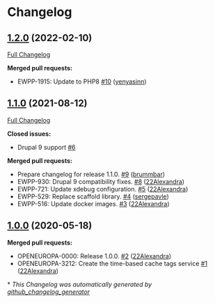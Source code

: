 # Changelog

## [1.2.0](https://github.com/openeuropa/oe_time_caching/tree/1.2.0) (2022-02-10)

[Full Changelog](https://github.com/openeuropa/oe_time_caching/compare/1.1.0...1.2.0)

**Merged pull requests:**

- EWPP-1915: Update to PHP8 [\#10](https://github.com/openeuropa/oe_time_caching/pull/10) ([yenyasinn](https://github.com/yenyasinn))

## [1.1.0](https://github.com/openeuropa/oe_time_caching/tree/1.1.0) (2021-08-12)

[Full Changelog](https://github.com/openeuropa/oe_time_caching/compare/1.0.0...1.1.0)

**Closed issues:**

- Drupal 9 support [\#6](https://github.com/openeuropa/oe_time_caching/issues/6)

**Merged pull requests:**

- Prepare changelog for release 1.1.0. [\#9](https://github.com/openeuropa/oe_time_caching/pull/9) ([brummbar](https://github.com/brummbar))
- EWPP-930: Drupal 9 compatibility fixes. [\#8](https://github.com/openeuropa/oe_time_caching/pull/8) ([22Alexandra](https://github.com/22Alexandra))
- EWPP-721: Update xdebug configuration. [\#5](https://github.com/openeuropa/oe_time_caching/pull/5) ([22Alexandra](https://github.com/22Alexandra))
- EWPP-529: Replace scaffold library. [\#4](https://github.com/openeuropa/oe_time_caching/pull/4) ([sergepavle](https://github.com/sergepavle))
- EWPP-516: Update docker images. [\#3](https://github.com/openeuropa/oe_time_caching/pull/3) ([22Alexandra](https://github.com/22Alexandra))

## [1.0.0](https://github.com/openeuropa/oe_time_caching/tree/1.0.0) (2020-05-18)

**Merged pull requests:**

- OPENEUROPA-0000: Release 1.0.0. [\#2](https://github.com/openeuropa/oe_time_caching/pull/2) ([22Alexandra](https://github.com/22Alexandra))
- OPENEUROPA-3212: Create the time-based cache tags service [\#1](https://github.com/openeuropa/oe_time_caching/pull/1) ([22Alexandra](https://github.com/22Alexandra))



\* *This Changelog was automatically generated by [github_changelog_generator](https://github.com/github-changelog-generator/github-changelog-generator)*
